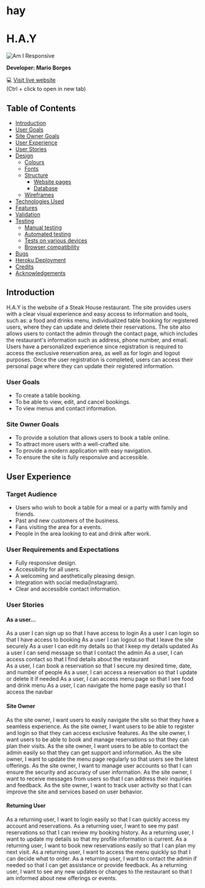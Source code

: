 # hay

# H.A.Y

![Am I Responsive]()

**Developer: Mario Borges**

💻 [Visit live website](https://hay-project-ddcf084b85ed.herokuapp.com/)  
(Ctrl + click to open in new tab)

## Table of Contents
  - [Introduction](#Introduction)
  - [User Goals](#user-goals)
  - [Site Owner Goals](#site-owner-goals)
  - [User Experience](#user-experience)
  - [User Stories](#user-stories)
  - [Design](#design)
    - [Colours](#colours)
    - [Fonts](#fonts)
    - [Structure](#structure)
      - [Website pages](#website-pages)
      - [Database](#database)
    - [Wireframes](#wireframes)
  - [Technologies Used](#technologies-used)
  - [Features](#features)
  - [Validation](#validation)
  - [Testing](#testing)
    - [Manual testing](#manual-testing)
    - [Automated testing](#automated-testing)
    - [Tests on various devices](#tests-on-various-devices)
    - [Browser compatibility](#browser-compatibility)
  - [Bugs](#bugs)
  - [Heroku Deployment](#heroku-deployment)
  - [Credits](#credits)
  - [Acknowledgements](#acknowledgements)

## Introduction
H.A.Y is the website of a Steak House restaurant. The site provides users with a clear visual experience and easy access to information and tools, such as: a food and drinks menu, individualized table booking for registered users, where they can update and delete their reservations. The site also allows users to contact the admin through the contact page, which includes the restaurant's information such as address, phone number, and email. Users have a personalized experience since registration is required to access the exclusive reservation area, as well as for login and logout purposes. Once the user registration is completed, users can access their personal page where they can update their registered information.

### User Goals
- To create a table booking.
- To be able to view, edit, and cancel bookings.
- To view menus and contact information.

### Site Owner Goals
- To provide a solution that allows users to book a table online.
- To attract more users with a well-crafted site.
- To provide a modern application with easy navigation.
- To ensure the site is fully responsive and accessible.

## User Experience

### Target Audience
- Users who wish to book a table for a meal or a party with family and friends.
- Past and new customers of the business.
- Fans visiting the area for a events.
- People in the area looking to eat and drink after work.

### User Requirements and Expectations
- Fully responsive design.
- Accessibility for all users.
- A welcoming and aesthetically pleasing design.
- Integration with social media(Instagram).
- Clear and accessible contact information.


### User Stories

#### As a user...
As a user I can sign up so that I have access to login 
As a user I can login  so that I have access to booking 
As a user I can logout so that I leave the site securely 
As a user I can edit my details so that I keep my details updated 
As a user I can send message so that  I contact the admin 
As a user, I can access contact so that I find details about the restaurant  
As a user, I can book a reservation so that I secure my desired time, date, and number of people 
As a user, I can access a reservation so that I update or delete it if needed 
As a user, I can access menu page so that I see food and drink menu 
As a user, I can navigate the home page easily so that I access the navbar 

#### Site Owner
As the site owner, I want users to easily navigate the site so that they have a seamless experience.
As the site owner, I want users to be able to register and login so that they can access exclusive features.
As the site owner, I want users to be able to book and manage reservations so that they can plan their visits.
As the site owner, I want users to be able to contact the admin easily so that they can get support and information.
As the site owner, I want to update the menu page regularly so that users see the latest offerings.
As the site owner, I want to manage user accounts so that I can ensure the security and accuracy of user information.
As the site owner, I want to receive messages from users so that I can address their inquiries and feedback.
As the site owner, I want to track user activity so that I can improve the site and services based on user behavior.

#### Returning User
As a returning user, I want to login easily so that I can quickly access my account and reservations.
As a returning user, I want to see my past reservations so that I can review my booking history.
As a returning user, I want to update my details so that my profile information is current.
As a returning user, I want to book new reservations easily so that I can plan my next visit.
As a returning user, I want to access the menu quickly so that I can decide what to order.
As a returning user, I want to contact the admin if needed so that I can get assistance or provide feedback.
As a returning user, I want to see any new updates or changes to the restaurant so that I am informed about new offerings or events.

